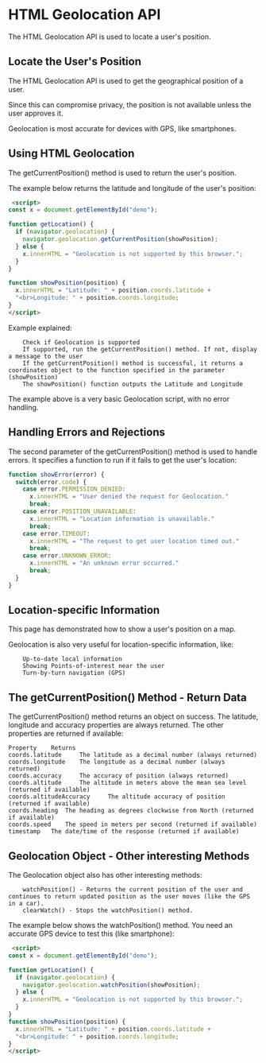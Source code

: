 # HTML Geolocation API
The HTML Geolocation API is used to locate a user's position.

## Locate the User's Position
The HTML Geolocation API is used to get the geographical position of a user.

Since this can compromise privacy, the position is not available unless the user approves it.

Geolocation is most accurate for devices with GPS, like smartphones.

## Using HTML Geolocation
The getCurrentPosition() method is used to return the user's position.

The example below returns the latitude and longitude of the user's position:

```html
 <script>
const x = document.getElementById("demo");

function getLocation() {
  if (navigator.geolocation) {
    navigator.geolocation.getCurrentPosition(showPosition);
  } else {
    x.innerHTML = "Geolocation is not supported by this browser.";
  }
}

function showPosition(position) {
  x.innerHTML = "Latitude: " + position.coords.latitude +
  "<br>Longitude: " + position.coords.longitude;
}
</script> 
```

Example explained:
```
    Check if Geolocation is supported
    If supported, run the getCurrentPosition() method. If not, display a message to the user
    If the getCurrentPosition() method is successful, it returns a coordinates object to the function specified in the parameter (showPosition)
    The showPosition() function outputs the Latitude and Longitude
```
The example above is a very basic Geolocation script, with no error handling.

## Handling Errors and Rejections
The second parameter of the getCurrentPosition() method is used to handle errors. It specifies a function to run if it fails to get the user's location:

```javascript
function showError(error) {
  switch(error.code) {
    case error.PERMISSION_DENIED:
      x.innerHTML = "User denied the request for Geolocation."
      break;
    case error.POSITION_UNAVAILABLE:
      x.innerHTML = "Location information is unavailable."
      break;
    case error.TIMEOUT:
      x.innerHTML = "The request to get user location timed out."
      break;
    case error.UNKNOWN_ERROR:
      x.innerHTML = "An unknown error occurred."
      break;
  }
} 
```

## Location-specific Information
This page has demonstrated how to show a user's position on a map.

Geolocation is also very useful for location-specific information, like:
```
    Up-to-date local information
    Showing Points-of-interest near the user
    Turn-by-turn navigation (GPS)
```

## The getCurrentPosition() Method - Return Data
The getCurrentPosition() method returns an object on success. The latitude, longitude and accuracy properties are always returned. The other properties are returned if available:
```
Property 	Returns
coords.latitude 	The latitude as a decimal number (always returned)
coords.longitude 	The longitude as a decimal number (always returned)
coords.accuracy 	The accuracy of position (always returned)
coords.altitude 	The altitude in meters above the mean sea level (returned if available)
coords.altitudeAccuracy 	The altitude accuracy of position (returned if available)
coords.heading 	The heading as degrees clockwise from North (returned if available)
coords.speed 	The speed in meters per second (returned if available)
timestamp 	The date/time of the response (returned if available)
```

## Geolocation Object - Other interesting Methods
The Geolocation object also has other interesting methods:
```
    watchPosition() - Returns the current position of the user and continues to return updated position as the user moves (like the GPS in a car).
    clearWatch() - Stops the watchPosition() method.
```

The example below shows the watchPosition() method. You need an accurate GPS device to test this (like smartphone): 

```html
 <script>
const x = document.getElementById("demo");

function getLocation() {
  if (navigator.geolocation) {
    navigator.geolocation.watchPosition(showPosition);
  } else {
    x.innerHTML = "Geolocation is not supported by this browser.";
  }
}
function showPosition(position) {
  x.innerHTML = "Latitude: " + position.coords.latitude +
  "<br>Longitude: " + position.coords.longitude;
}
</script> 
```